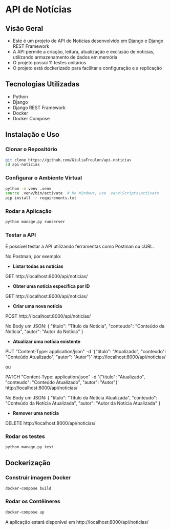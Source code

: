 # API de Notícias

## Visão Geral
- Este é um projeto de API de Notícias desenvolvido em Django e Django REST Framework
- A API permite a criação, leitura, atualização e exclusão de notícias, utilizando armazenamento de dados em memória
- O projeto possui 11 testes unitários
- O projeto está dockerizado para facilitar a configuração e a replicação

## Tecnologias Utilizadas
- Python
- Django
- Django REST Framework
- Docker
- Docker Compose

## Instalação e Uso

### Clonar o Repositório
```bash
git clone https://github.com/GiuliaFreulon/api-noticias
cd api-noticias
```

### Configurar o Ambiente Virtual
```bash
python -m venv .venv
source .venv/bin/activate  # No Windows, use .venv\Scripts\activate
pip install -r requirements.txt
```

### Rodar a Aplicação
```bash
python manage.py runserver
```

### Testar a API
<p>É possível testar a API utilizando ferramentas como Postman ou cURL.
<p>No Postman, por exemplo:

- **Listar todas as notícias**
<p>GET http://localhost:8000/api/noticias/

- **Obter uma notícia específica por ID**
<p>GET http://localhost:8000/api/noticias/<ID>

- **Criar uma nova notícia**
<p>POST http://localhost:8000/api/noticias/
<p>No Body um JSON:
  {
      "titulo": "Título da Notícia",
      "conteudo": "Conteúdo da Notícia",
      "autor": "Autor da Notícia"
  }

- **Atualizar uma notícia existente**
<p>PUT "Content-Type: application/json" -d '{"titulo": "Atualizado", "conteudo": "Conteúdo Atualizado", "autor": "Autor"}' http://localhost:8000/api/noticias/<ID>
<p>ou
<p>PATCH "Content-Type: application/json" -d '{"titulo": "Atualizado", "conteudo": "Conteúdo Atualizado", "autor": "Autor"}' http://localhost:8000/api/noticias/<ID>

<p>No Body um JSON:
  {
      "titulo": "Título da Notícia Atualizada",
      "conteudo": "Conteúdo da Notícia Atualizada",
      "autor": "Autor da Notícia Atualizada"
  }

- **Remover uma notícia**
<p>DELETE http://localhost:8000/api/noticias/<ID>

### Rodar os testes
```bash
python manage.py test
```

## Dockerização
### Construir imagem Docker
```bash
docker-compose build
```
### Rodar os Contêineres
```bash
docker-compose up
```

<p>A aplicação estará disponível em http://localhost:8000/api/noticias/

